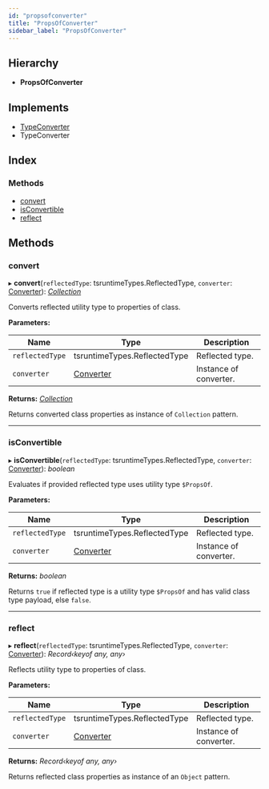 ```yaml
---
id: "propsofconverter"
title: "PropsOfConverter"
sidebar_label: "PropsOfConverter"
---
```


## Hierarchy

* **PropsOfConverter**

## Implements

* [TypeConverter](../interfaces/types.typeconverter.md)
* TypeConverter

## Index

### Methods

* [convert](propsofconverter.md#convert)
* [isConvertible](propsofconverter.md#isconvertible)
* [reflect](propsofconverter.md#reflect)

## Methods

###  convert

▸ **convert**(`reflectedType`: tsruntimeTypes.ReflectedType, `converter`: [Converter](../interfaces/types.converter.md)): *[Collection](collection.md)*

Converts reflected utility type to properties of class.

**Parameters:**

Name | Type | Description |
------ | ------ | ------ |
`reflectedType` | tsruntimeTypes.ReflectedType | Reflected type. |
`converter` | [Converter](../interfaces/types.converter.md) | Instance of converter. |

**Returns:** *[Collection](collection.md)*

Returns converted class properties as instance of `Collection` pattern.

___

###  isConvertible

▸ **isConvertible**(`reflectedType`: tsruntimeTypes.ReflectedType, `converter`: [Converter](../interfaces/types.converter.md)): *boolean*

Evaluates if provided reflected type uses utility type `$PropsOf`.

**Parameters:**

Name | Type | Description |
------ | ------ | ------ |
`reflectedType` | tsruntimeTypes.ReflectedType | Reflected type. |
`converter` | [Converter](../interfaces/types.converter.md) | Instance of converter. |

**Returns:** *boolean*

Returns `true` if reflected type is a utility type `$PropsOf` and has valid class type payload, else `false`.

___

###  reflect

▸ **reflect**(`reflectedType`: tsruntimeTypes.ReflectedType, `converter`: [Converter](../interfaces/types.converter.md)): *Record‹keyof any, any›*

Reflects utility type to properties of class.

**Parameters:**

Name | Type | Description |
------ | ------ | ------ |
`reflectedType` | tsruntimeTypes.ReflectedType | Reflected type. |
`converter` | [Converter](../interfaces/types.converter.md) | Instance of converter. |

**Returns:** *Record‹keyof any, any›*

Returns reflected class properties as instance of an `Object` pattern.
